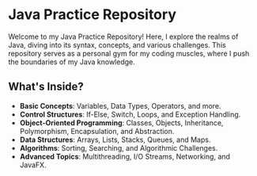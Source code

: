 # Java Practice Repository

Welcome to my Java Practice Repository! Here, I explore the realms of Java, diving into its syntax, concepts, and various challenges. This repository serves as a personal gym for my coding muscles, where I push the boundaries of my Java knowledge.

## What's Inside?

- **Basic Concepts**: Variables, Data Types, Operators, and more.
- **Control Structures**: If-Else, Switch, Loops, and Exception Handling.
- **Object-Oriented Programming**: Classes, Objects, Inheritance, Polymorphism, Encapsulation, and Abstraction.
- **Data Structures**: Arrays, Lists, Stacks, Queues, and Maps.
- **Algorithms**: Sorting, Searching, and Algorithmic Challenges.
- **Advanced Topics**: Multithreading, I/O Streams, Networking, and JavaFX.
